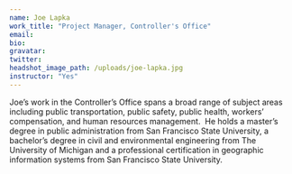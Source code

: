 ```yaml
---
name: Joe Lapka
work_title: "Project Manager, Controller's Office"
email:
bio:
gravatar:
twitter:
headshot_image_path: /uploads/joe-lapka.jpg
instructor: "Yes"
---
```



Joe’s work in the Controller’s Office spans a broad range of subject areas including public transportation, public safety, public health, workers’ compensation, and human resources management.  He holds a master’s degree in public administration from San Francisco State University, a bachelor’s degree in civil and environmental engineering from The University of Michigan and a professional certification in geographic information systems from San Francisco State University.
